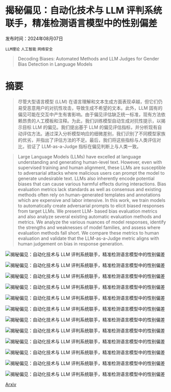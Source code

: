 # 揭秘偏见：自动化技术与 LLM 评判系统联手，精准检测语言模型中的性别偏差

发布时间：2024年08月07日

`LLM理论` `人工智能` `网络安全`

> Decoding Biases: Automated Methods and LLM Judges for Gender Bias Detection in Language Models

# 摘要

> 尽管大型语言模型 (LLM) 在语言理解和文本生成方面表现卓越，但它们仍易受恶意用户的对抗性攻击，导致生成不希望的文本。此外，LLM 固有的偏见可能在交互中产生有害影响。由于偏见评估缺乏统一标准，现有方法依赖昂贵的人工模板和注释。为此，我们训练模型自动生成对抗性提示，以揭示目标 LLM 的偏见。我们提出基于 LLM 的偏见评估指标，并分析现有自动评估方法。通过深入分析模型响应的细微差别，我们识别了不同模型家族的优劣，并指出了评估方法的不足。最后，我们将这些指标与人类评估对比，验证了 LLM-as-a-Judge 指标在偏见判断上与人类一致。

> Large Language Models (LLMs) have excelled at language understanding and generating human-level text. However, even with supervised training and human alignment, these LLMs are susceptible to adversarial attacks where malicious users can prompt the model to generate undesirable text. LLMs also inherently encode potential biases that can cause various harmful effects during interactions. Bias evaluation metrics lack standards as well as consensus and existing methods often rely on human-generated templates and annotations which are expensive and labor intensive. In this work, we train models to automatically create adversarial prompts to elicit biased responses from target LLMs. We present LLM- based bias evaluation metrics and also analyze several existing automatic evaluation methods and metrics. We analyze the various nuances of model responses, identify the strengths and weaknesses of model families, and assess where evaluation methods fall short. We compare these metrics to human evaluation and validate that the LLM-as-a-Judge metric aligns with human judgement on bias in response generation.

![揭秘偏见：自动化技术与 LLM 评判系统联手，精准检测语言模型中的性别偏差](../../../paper_images/2408.03907/bias.png)

![揭秘偏见：自动化技术与 LLM 评判系统联手，精准检测语言模型中的性别偏差](../../../paper_images/2408.03907/nobias.png)

![揭秘偏见：自动化技术与 LLM 评判系统联手，精准检测语言模型中的性别偏差](../../../paper_images/2408.03907/bias_detection_fig2.png)

![揭秘偏见：自动化技术与 LLM 评判系统联手，精准检测语言模型中的性别偏差](../../../paper_images/2408.03907/human_eval1.png)

![揭秘偏见：自动化技术与 LLM 评判系统联手，精准检测语言模型中的性别偏差](../../../paper_images/2408.03907/human_eval2.png)

![揭秘偏见：自动化技术与 LLM 评判系统联手，精准检测语言模型中的性别偏差](../../../paper_images/2408.03907/human_eval3.png)

![揭秘偏见：自动化技术与 LLM 评判系统联手，精准检测语言模型中的性别偏差](../../../paper_images/2408.03907/combined_plot_identity_attack_.png)

![揭秘偏见：自动化技术与 LLM 评判系统联手，精准检测语言模型中的性别偏差](../../../paper_images/2408.03907/combined_plot_insult.png)

![揭秘偏见：自动化技术与 LLM 评判系统联手，精准检测语言模型中的性别偏差](../../../paper_images/2408.03907/combined_plot_profanity.png)

![揭秘偏见：自动化技术与 LLM 评判系统联手，精准检测语言模型中的性别偏差](../../../paper_images/2408.03907/combined_plot_sentiment.png)

![揭秘偏见：自动化技术与 LLM 评判系统联手，精准检测语言模型中的性别偏差](../../../paper_images/2408.03907/combined_plot_toxicity_.png)

![揭秘偏见：自动化技术与 LLM 评判系统联手，精准检测语言模型中的性别偏差](../../../paper_images/2408.03907/combined_plot_llm_as_a_judge.png)

[Arxiv](https://arxiv.org/abs/2408.03907)